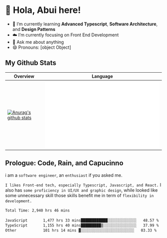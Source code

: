 # 👋 Hola, Abui here!

- 🌱 I’m currently learning **Advanced Typescript**, **Software Architecture**, and **Design Patterns**
- ☁️ I’m currently focusing on Front End Development
- 💬 Ask me about anything
- 😄 Pronouns: [object Object]

## My Github Stats

| Overview | Language |
| --- | --- |
|[![Anurag's github stats](https://github-readme-stats.vercel.app/api?username=abui-am&count_private=true)](https://github.com/anuraghazra/github-readme-stats)|![Language](https://raw.githubusercontent.com/abui-am/stats/c6455f656dfce7acd3951e5ec5b25d72af0b2ee3/generated/languages.svg)|

## Prologue: Code, Rain, and Capucinno
i am a `software engineer`, an `enthusiast` if you asked me. 

`I likes Front-end tech, especially Typescript, Javascript, and React.` I also has `some proficiency in UI/UX and graphic design`, while looked like some unnecessary skill those skills benefit me in term of `flexibility in development.`


<!--START_SECTION:waka-->

```text
Total Time: 2,940 hrs 46 mins

JavaScript       1,477 hrs 33 mins████████████░░░░░░░░░░░░░   48.57 %
TypeScript       1,155 hrs 40 mins█████████▒░░░░░░░░░░░░░░░   37.99 %
Other            101 hrs 14 mins ▓░░░░░░░░░░░░░░░░░░░░░░░░   03.33 %
```

<!--END_SECTION:waka-->
